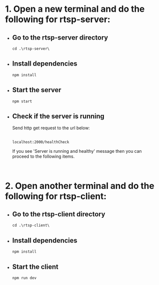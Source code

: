 # 1. Open a new terminal and do the following for rtsp-server:

- ## Go to the rtsp-server directory
  ```
  cd .\rtsp-server\
  ```
- ## Install dependencies
  ```
  npm install
  ```
- ## Start the server
  ```
  npm start
  ```
- ## Check if the server is running
  Send http get request to the url below:
  <br /> <br />
  ```
  localhost:2000/healthCheck
  ```
  If you see 'Server is running and healthy' message then you can proceed to the following items.

<br />

# 2. Open another terminal and do the following for rtsp-client:

- ## Go to the rtsp-client directory
  ```
  cd .\rtsp-client\
  ```
- ## Install dependencies
  ```
  npm install
  ```
- ## Start the client
  ```
  npm run dev
  ```
